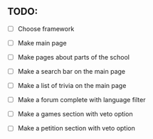 ## TODO:

- [ ] Choose framework



- [ ] Make main page

- [ ] Make pages about parts of the school

- [ ] Make a search bar on the main page

- [ ] Make a list of trivia on the main page

- [ ] Make a forum complete with language filter

- [ ] Make a games section with veto option

- [ ] Make a petition section with veto option